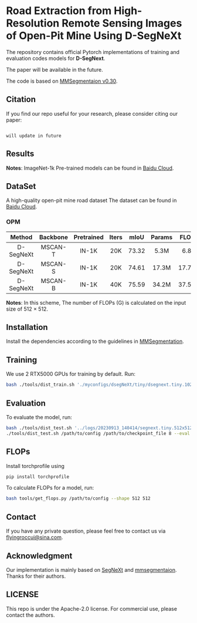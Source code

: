 # Road Extraction from High-Resolution Remote Sensing Images of Open-Pit Mine Using D-SegNeXt

The repository contains official Pytorch implementations of training and evaluation codes models for **D-SegNext**. 

The paper will be available in the future.

The code is based on [MMSegmentaion v0.30](https://github.com/open-mmlab/mmsegmentation/tree/v0.30).


## Citation
If you find our repo useful for your research, please consider citing our paper:

```

will update in future

```

## Results

**Notes**: ImageNet-1k Pre-trained models can be found in [Baidu Cloud](https://pan.baidu.com/s/1qE18p7Zg1iYjq9rWl9OJTQ?pwd=omtq).

## DataSet
A high-quality open-pit mine road dataset The dataset can be found in [Baidu Cloud](https://pan.baidu.com/s/1YN9lky921LUYWy2be1gsOg).

### OPM

|   Method  |    Backbone     |  Pretrained | Iters | mIoU | Params | FLOPs  | Config | Download  |
| :-------: | :-------------: | :-----: | :---: | :--: | :----: | :----: | :----: | :-------: |
|  D-SegNeXt  |     MSCAN-T  | IN-1K | 20K | 73.32 | 5.3M | 6.8G | [config](myconfigs/dsegnext/tiny/Dsegnext.tiny.1024x1024.OPM.20k.py)  | [Baidu Cloud](https://pan.baidu.com/s/1X7Y1RNbtvr6uUsXSZ_r7iA?pwd=6gnh) |
|  D-SegNeXt  |     MSCAN-S | IN-1K  | 20K |  74.61  | 17.3M | 17.76G | [config](myconfigs/dsegnext/small/dsegnext.small.1024x1024.OPM.20k.py)  | [Baidu Cloud](https://pan.baidu.com/s/1n4NK-0joBiUxV0vZT9qjFg?pwd=a39k) |
|  D-SegNeXt  |     MSCAN-B  | IN-1K  | 40K |  75.59 | 34.2M | 37.56G | [config](myconfigs/dsegnext/base/dsegnext.base.1024x1024.OPM.40k.py)  | [Baidu Cloud](https://pan.baidu.com/s/1WqMkca_h7UvqO_lG8hZI8Q?pwd=wgkx) |


**Notes**: In this scheme, The number of FLOPs (G) is calculated on the input size of 512 $\times$ 512.



## Installation
Install the dependencies  according to the guidelines in [MMSegmentation](https://mmsegmentation.readthedocs.io/en/latest/get_started.html).

## Training

We use 2 RTX5000 GPUs for training by default. Run:

```bash
bash ./tools/dist_train.sh './myconfigs/dsegNeXt/tiny/dsegnext.tiny.1024x1024.OPM.20k.py' 2
```

## Evaluation

To evaluate the model, run:

```bash
bash ./tools/dist_test.sh '../logs/20230913_140414/segnext.tiny.512x512.OPM.20k.py' '../logs/20230913_140414/latest.pth' 2 --show-dir='../logs/20230913_140414/result/'
./tools/dist_test.sh /path/to/config /path/to/checkpoint_file 8 --eval mIoU
```

## FLOPs

Install torchprofile using

```bash
pip install torchprofile
```

To calculate FLOPs for a model, run:

```bash
bash tools/get_flops.py /path/to/config --shape 512 512
```

## Contact

If you have any private question, please feel free to contact us via flyingroccui@sina.com.

## Acknowledgment

Our implementation is mainly based on [SegNeXt](https://github.com/Visual-Attention-Network/SegNeXt/tree/main) and [mmsegmentaion](https://github.com/open-mmlab/mmsegmentation/tree/v0.30). Thanks for their authors.

## LICENSE

This repo is under the Apache-2.0 license. For commercial use, please contact the authors.